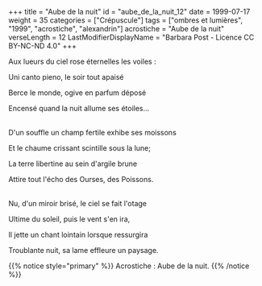 +++
title = "Aube de la nuit"
id = "aube_de_la_nuit_12"
date = 1999-07-17
weight = 35
categories = ["Crépuscule"]
tags = ["ombres et lumières", "1999", "acrostiche", "alexandrin"]
acrostiche = "Aube de la nuit"
verseLength = 12
LastModifierDisplayName = "Barbara Post - Licence CC BY-NC-ND 4.0"
+++

Aux lueurs du ciel rose éternelles les voiles :

Uni canto pieno, le soir tout apaisé

Berce le monde, ogive en parfum déposé

Encensé quand la nuit allume ses étoiles...

 \
D'un souffle un champ fertile exhibe ses moissons

Et le chaume crissant scintille sous la lune;

La terre libertine au sein d'argile brune

Attire tout l'écho des Ourses, des Poissons.

 \
Nu, d'un miroir brisé, le ciel se fait l'otage

Ultime du soleil, puis le vent s'en ira,

Il jette un chant lointain lorsque ressurgira

Troublante nuit, sa lame effleure un paysage.

{{% notice style="primary" %}}
Acrostiche : Aube de la nuit.
{{% /notice %}}
